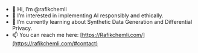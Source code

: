 - 👋 Hi, I’m @rafikchemli  
- 👀 I’m interested in implementing AI responsibly and ethically.  
- 🌱 I’m currently learning about Synthetic Data Generation and Differential Privacy.  
- 📫 You can reach me here: [https://Rafikchemli.com/](https://rafikchemli.com/#contact)

